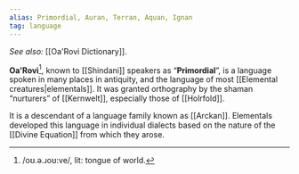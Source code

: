 ```yaml
---
alias: Primordial, Auran, Terran, Aquan, Ignan
tag: language
---
```

*See also:* [[Oa'Rovi Dictionary]].

**Oa'Rovi**[^1], known to [[Shindani]] speakers as “**Primordial**”, is a language spoken in many places in antiquity, and the language of most [[Elemental creatures|elementals]]. It was granted orthography by the shaman “nurturers” of [[Kernwelt]], especially those of [[Holrfold]].

It is a descendant of a language family known as [[Arckan]]. Elementals developed this language in individual dialects based on the nature of the [[Divine Equation]] from which they arose.

[^1]: \/oʊ.ə.ɹoʊ:ve/, lit: tongue of world.

